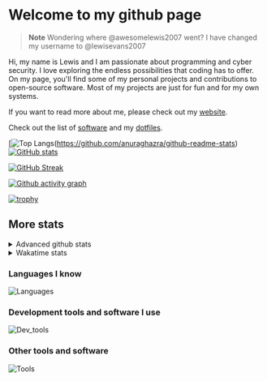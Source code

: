 # Welcome to my github page

> **Note**
> Wondering where @awesomelewis2007 went? I have changed my username to @lewisevans2007

Hi, my name is Lewis and I am passionate about programming and cyber security. I love exploring the endless possibilities that coding has to offer. On my page, you'll find some of my personal projects and contributions to open-source software. Most of my projects are just for fun and for my own systems.

If you want to read more about me, please check out my [website](https://lewisevans2007.github.io/).

Check out the list of [software](https://github.com/lewisevans2007/lewisevans2007/blob/master/software.md) and my [dotfiles](https://github.com/lewisevans2007/dotfiles).

[![Top Langs](https://github-readme-stats.vercel.app/api/top-langs/?username=lewisevans2007&hide=html,css,jupyter%20notebook&langs_count=10&layout=donut&theme=transparent&exclude_repo=GPT-code-repository,Obsidian_vault,Apple-PowerManagement,Apple-Security,CMake,qemu,swift,tcpdump,xnu)(https://github.com/anuraghazra/github-readme-stats) 
[![GitHub stats](https://github-readme-stats.vercel.app/api?username=lewisevans2007&show_icons=true&theme=transparent)](https://github.com/anuraghazra/github-readme-stats)

[![GitHub Streak](https://streak-stats.demolab.com?user=lewisevans2007&theme=transparent)](https://git.io/streak-stats)

[![Github activity graph](https://github-readme-activity-graph.vercel.app/graph?username=lewisevans2007&theme=github-compact&area=true)](https://github.com/ashutosh00710/github-readme-activity-graph)

[![trophy](https://github-profile-trophy.vercel.app/?username=lewisevans2007&theme=darkhub)](https://github.com/ryo-ma/github-profile-trophy)

## More stats
<details close>
<summary>Advanced github stats</summary>
<br>
  
![Metrics](https://raw.githubusercontent.com/lewisevans2007/lewisevans2007/master/github-metrics.svg)
  
</details>

<details close>
<summary>Wakatime stats</summary>
<br>

<!--START_SECTION:waka-->

```txt
Python           2 hrs 26 mins   ████████████▓░░░░░░░░░░░░   50.23 %
Swift            42 mins         ███▓░░░░░░░░░░░░░░░░░░░░░   14.56 %
Markdown         32 mins         ██▓░░░░░░░░░░░░░░░░░░░░░░   11.06 %
Text             30 mins         ██▓░░░░░░░░░░░░░░░░░░░░░░   10.57 %
Ezhil            14 mins         █▒░░░░░░░░░░░░░░░░░░░░░░░   04.97 %
C                8 mins          ▓░░░░░░░░░░░░░░░░░░░░░░░░   02.78 %
JavaScript       5 mins          ▒░░░░░░░░░░░░░░░░░░░░░░░░   01.78 %
Rust             3 mins          ▒░░░░░░░░░░░░░░░░░░░░░░░░   01.33 %
Other            2 mins          ▒░░░░░░░░░░░░░░░░░░░░░░░░   00.79 %
Makefile         2 mins          ▒░░░░░░░░░░░░░░░░░░░░░░░░   00.70 %
HTML             0 secs          ░░░░░░░░░░░░░░░░░░░░░░░░░   00.24 %
Git Config       0 secs          ░░░░░░░░░░░░░░░░░░░░░░░░░   00.23 %
Assembly         0 secs          ░░░░░░░░░░░░░░░░░░░░░░░░░   00.21 %
YAML             0 secs          ░░░░░░░░░░░░░░░░░░░░░░░░░   00.20 %
XML              0 secs          ░░░░░░░░░░░░░░░░░░░░░░░░░   00.10 %
```

<!--END_SECTION:waka-->
</details>

### Languages I know
![Languages](https://skillicons.dev/icons?i=python,cpp,cs,c,javascript,nodejs,dotnet,bash,css,html,rust)
### Development tools and software I use
![Dev_tools](https://skillicons.dev/icons?i=git,docker,github,googlecloud,vscode,visualstudio,raspberrypi,linux,powershell,replit)
### Other tools and software
![Tools](https://skillicons.dev/icons?i=blender,ps,pr,ai,xd,figma)
